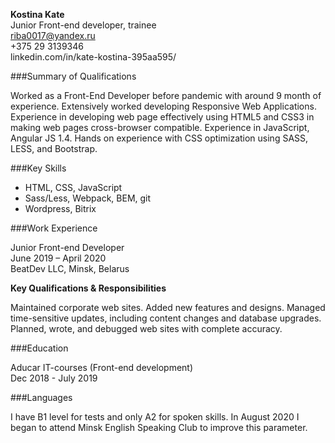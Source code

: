 
**Kostina Kate**  
Junior Front-end developer, trainee  
riba0017@yandex.ru  
+375 29 3139346  
linkedin.com/in/kate-kostina-395aa595/  

###Summary of Qualifications
 
Worked as a Front-End Developer before pandemic with around 9 month of experience. 
Extensively worked developing Responsive Web Applications. 
Experience in developing web page effectively using HTML5 and CSS3 in 
making web pages cross-browser compatible. 
Experience in JavaScript, Angular JS 1.4. 
Hands on experience with CSS optimization using SASS, LESS, and Bootstrap.  


###Key Skills
    
* HTML, CSS, JavaScript
* Sass/Less, Webpack, BEM, git
* Wordpress, Bitrix

###Work Experience

Junior Front-end Developer  
June 2019 – April 2020  
BeatDev LLC, Minsk, Belarus

**Key Qualifications & Responsibilities**

Maintained corporate web sites. Added new features and designs. 
Managed time-sensitive updates, including content changes and database upgrades.
Planned, wrote, and debugged web sites with complete accuracy.

###Education

Aducar IT-courses (Front-end development)  
Dec 2018 - July 2019

###Languages

I have B1 level for tests and only A2 for spoken skills. In August 2020 I began to attend Minsk English Speaking Club to improve this parameter. 